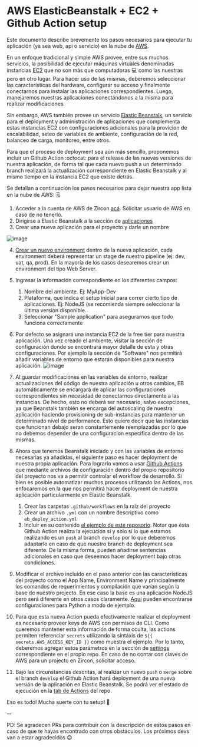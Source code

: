 # AWS ElasticBeanstalk + EC2 + Github Action setup

Este documento describe brevemente los pasos necesarios para ejecutar tu aplicación (ya sea web, api o servicio) en la nube de [AWS](https://aws.amazon.com/console/). 

En un enfoque tradicional y simple AWS provee, entre sus muchos servicios, la posibilidad de ejecutar máquinas virtuales denominadas instancias [EC2](https://aws.amazon.com/ec2/) que no son más que computadoras 💻 como las nuestras pero en otro lugar. Para hacer uso de las mismas, deberemos seleccionar las características del hardware, configurar su acceso y finalmente conectarnos para instalar las aplicaciones correspondientes. Luego, manejaremos nuestras aplicaciones conectándonos a la misma para realizar modificaciones.

Sin embargo, AWS también provee un servicio [Elastic Beanstalk](https://aws.amazon.com/elasticbeanstalk/), un servicio para el deployment y administración de aplicaciones que complementa estas instancias EC2 con configuraciones adicionales para la provicion de escalabilidad, seteo de variables de ambiente, configuración de la red, balanceo de carga, monitoreo, entre otros.

Para que el proceso de deployment sea aún más sencillo, proponemos incluir un Github Action :octocat: para el release de las nuevas versiones de nuestra aplicación, de forma tal que cada nuevo push a un determinado branch realizará la actualización correspondiente en Elastic Beanstalk y al mismo tiempo en la instancia EC2 que existe detrás.

Se detallan a continuación los pasos necesarios para dejar nuestra app lista en la nube de AWS: 🗒️

1. Acceder a la cuenta de AWS de Zircon [acá](https://670171959034.signin.aws.amazon.com/console). Solicitar usuario de AWS en caso de no tenerlo.
2. Dirigirse a Elastic Beanstalk a la sección de [aplicaciones](https://us-east-1.console.aws.amazon.com/elasticbeanstalk/home?region=us-east-1#/applications)
3. Crear una nueva aplicación para el proyecto y darle un nombre

![image](https://user-images.githubusercontent.com/4985062/159368665-acccb13e-1daa-4f9b-ba2f-5523311246cd.png)

4. [Crear un nuevo environment](https://us-east-1.console.aws.amazon.com/elasticbeanstalk/home?region=us-east-1#/newEnvironment) dentro de la nueva aplicación, cada environment deberá representar un stage de nuestro pipeline (ej: dev, uat, qa, prod). En la mayoría de los casos desearemos crear un environment del tipo Web Server.
5. Ingresar la información correspondiente en los diferentes campos:
    1. Nombre del ambiente. Ej: MyApp-Dev
    2. Plataforma, que indica el setup inicial para correr cierto tipo de aplicaciones. Ej: NodeJS (se recomienda siempre seleccionar la última versión disponible.
    3. Seleccionar "Sample application" para asegurarnos que todo funciona correctamente

6. Por defecto se asignará una instancia EC2 de la free tier para nuestra aplicación. Una vez creado el ambiente, visitar la sección de configuración donde se encontrará mayor detalle de esta y otras configuraciones. Por ejemplo la sección de "Software" nos permitirá añadir variables de entorno que estarán disponibles para nuestra aplicación. 
![image](https://user-images.githubusercontent.com/4985062/159371063-4c77d8bd-14b7-4266-9e4d-3af079aa6445.png)

7. Al guardar modificaciones en las variables de entorno, realizar actualizaciones del código de nuestra aplicación u otros cambios, EB automáticamente se encargará de aplicar las configuraciones correspondientes sin necesidad de conectarnos directamente a las instancias. De hecho, esto no deberá ser necesario, salvo excepciones, ya que Beanstalk también se encarga del autoscaling de nuestra aplicación haciendo provisioning de sub-instancias para mantener un determinado nivel de performance. Esto quiere decir que las instancias que funcionan debajo seran constantemente reemplazadas por lo que no debemos depender de una configuracion especifica dentro de las mismas.

8. Ahora que tenemos Beanstalk iniciado y con las variables de entorno necesarias ya añadidas, el siguiente paso es hacer deployment de nuestra propia aplicación. Para lograrlo vamos a usar [Github Actions](https://docs.github.com/en/actions) que mediante archivos de configuración dentro del propio repositorio del proyecto nos va a permitir controlar el workflow de desarrollo. Si bien es posible automatizar muchos procesos utilizando las Actions, nos enfocaremos en la que nos permitirá hacer deployment de nuestra aplicación particularmente en Elastic Beanstalk.
     1. Crear las carpetas `.github/workflows` en la raíz del proyecto
     2. Crear un archivo `.yml` con un nombre descriptivo como `eb_deploy_action.yml`
     3. Incluir en su contenido [el ejemplo de este reposorio](https://github.com/zircon-tech/aws-eb-setup/blob/main/.github/workflows/eb_deploy_action.yml). Notar que ésta Github Action realiza la ejecución sí y solo sí lo que estamos realizando es un `push` al branch `develop` por lo que deberemos adaptarlo en caso de que nuestro branch de deployment sea diferente. De la misma forma, pueden añadirse sentencias adicionales en caso que deseemos hacer deployment bajo otras condiciones.

9. Modificar el archivo incluído en el paso anterior con las características del proyecto como el App Name, Environment Name y principalmente los comandos de requerimientos y compilación que varían según la base de nuestro projecto. En ese caso la base es una aplicación NodeJS pero será diferente en otros casos claramente. [Aqui](https://github.com/actions/setup-python) pueden encontrarse configuraciones para Python a modo de ejemplo.

10. Para que esta nueva Action pueda efectivamente realizar el deployment es necesario proveer keys de AWS con permisos de CLI. Como queremos mantener esta información de forma oculta, las actions permiten referenciar `secrets` utilizando la sintáxis de `${{ secrets.AWS_ACCESS_KEY_ID }}` como muestra el ejemplo. Por lo tanto, deberemos agregar estos parámetros en la sección de [settings](https://github.com/zircon-tech/aws-eb-setup/settings/secrets/actions) correspondiente en el propio repo. En caso de no contar con claves de AWS para un projecto en Zircon, solicitar acceso.

11. Bajo las circunstancias descritas, al realizar un nuevo `push` o `merge` sobre el branch `develop` el Github Action hará deployment de una nueva versión de la aplicación en Elastic Beanstalk. Se podrá ver el estado de ejecución en la [tab de Actions](https://github.com/zircon-tech/aws-eb-setup/actions) del repo.

Eso es todo! Mucha suerte con tu setup! 🚀

--

PD: Se agradecen PRs para contribuir con la descripción de estos pasos en caso de que te hayas encontrado con otros obstáculos. Los próximos devs van a estar agradecidos 😉

